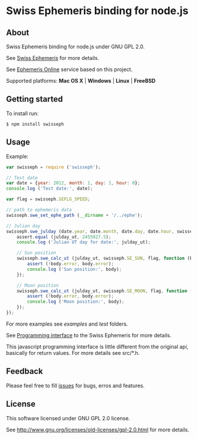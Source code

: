 Swiss Ephemeris binding for node.js
===================================

## About

Swiss Ephemeris binding for node.js under GNU GPL 2.0.

See [Swiss Ephemeris](http://www.astro.com/swisseph/swephinfo_e.htm) for more details.

See [Ephemeris Online](http://www.astro.com/swisseph/swephinfo_e.htm) service based on this project.

Supported platforms: **Mac OS X** | **Windows** | **Linux** | **FreeBSD**

## Getting started

To install run:

```
$ npm install swisseph
```

## Usage

Example:

```javascript
var swisseph = require ('swisseph');

// Test date
var date = {year: 2012, month: 1, day: 1, hour: 0};
console.log ('Test date:', date);

var flag = swisseph.SEFLG_SPEED;

// path to ephemeris data
swisseph.swe_set_ephe_path (__dirname + '/../ephe');

// Julian day
swisseph.swe_julday (date.year, date.month, date.day, date.hour, swisseph.SE_GREG_CAL, function (julday_ut) {
	assert.equal (julday_ut, 2455927.5);
	console.log ('Julian UT day for date:', julday_ut);

	// Sun position
	swisseph.swe_calc_ut (julday_ut, swisseph.SE_SUN, flag, function (body) {
		assert (!body.error, body.error);
		console.log ('Sun position:', body);
	});

	// Moon position
	swisseph.swe_calc_ut (julday_ut, swisseph.SE_MOON, flag, function (body) {
		assert (!body.error, body.error);
		console.log ('Moon position:', body);
	});
});
```

For more examples see *examples* and *test* folders.

See [Programming interface](http://www.astro.com/swisseph/swephprg.htm) to the Swiss Ephemeris for more details.

This javascript programming interface is little different from the original api, basically for return values.
For more details see src/*.h.

## Feedback

Please feel free to fill [issues](swisseph/issues) for bugs, erros and features.

## License

This software licensed under GNU GPL 2.0 license.

See http://www.gnu.org/licenses/old-licenses/gpl-2.0.html for more details.
